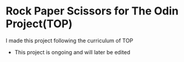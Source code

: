 # Rock Paper Scissors for The Odin Project(TOP)

I made this project following the curriculum of TOP

- This project is ongoing and will later be edited
